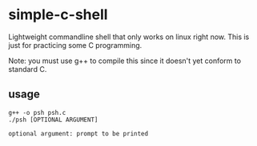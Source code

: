 # simple-c-shell

Lightweight commandline shell that only works on linux right now. This is just for practicing some C programming.

Note: you must use g++ to compile this since it doesn't yet conform to standard C.

## usage
	g++ -o psh psh.c
	./psh [OPTIONAL ARGUMENT]

	optional argument: prompt to be printed
